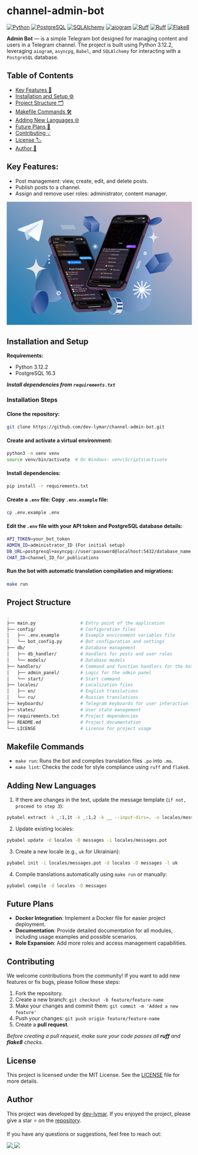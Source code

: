 # channel-admin-bot
[![Python](https://img.shields.io/badge/Python-3.12.2-3776AB?style=flat&logo=Python&logoColor=yellow)](https://www.python.org/)
[![PostgreSQL](https://img.shields.io/badge/PostgreSQL-16.3-336791?style=flat&logo=PostgreSQL&logoColor=white)](https://www.postgresql.org/)
[![SQLAlchemy](https://img.shields.io/badge/SQLAlchemy-2.0-D71F00?style=flat&logo=sqlalchemy&logoColor=white)](https://www.sqlalchemy.org/)
[![aiogram](https://img.shields.io/badge/aiogram-3.13.1-3776AB?style=flat&logo=telegram&logoColor=white)](https://aiogram.dev/)
[![Ruff](https://img.shields.io/badge/Ruff-0.6.9-FCC21B?style=flat&logo=ruff&logoColor=white"/)](https://github.com/astral-sh/ruff)
[![Ruff](https://img.shields.io/badge/Babel-2.16-F9DC3E?style=flat&logo=babel&logoColor=white)](https://github.com/astral-sh/ruff)
[![Flake8](https://img.shields.io/badge/flake8-checked-blueviolet?style=flat)](https://flake8.pycqa.org/en/latest/)

**Admin Bot** — is a simple Telegram bot designed for managing content and users in a Telegram channel. 
The project is built using Python 3.12.2, leveraging `aiogram`, `asyncpg`, `Babel`, and `SQLAlchemy` for interacting with a `PostgreSQL` database.

## Table of Contents
 - [Key Features 🎯](#Key-Features)
 - [Installation and Setup ⚙️](#Installation-and-Setup)
 - [Project Structure 🗂️](#Project-Structure)
 - [Makefile Commands 🛠️](#Makefile-Commands)
 - [Adding New Languages 🌐](#Adding-New-Languages)
 - [Future Plans 🚀](#Future-Plans)
 - [Contributing 💡](#Contributing)
 - [License 🏷️](#License)
 - [Author 👤](#Author)

## Key Features:
- Post management: view, create, edit, and delete posts.
- Publish posts to a channel.
- Assign and remove user roles: administrator, content manager.

![Admin Bot](./img/image.png)

## Installation and Setup
**Requirements:**
- Python 3.12.2
- PostgreSQL 16.3

***Install dependencies from `requirements.txt`***

### Installation Steps
#### Clone the repository:
```sh
git clone https://github.com/dev-lymar/channel-admin-bot.git
```
#### Create and activate a virtual environment:
```sh
python3 -m venv venv
source venv/bin/activate  # On Windows: venv\Scripts\activate
```
#### Install dependencies:
```sh
pip install -r requirements.txt
```
#### Create a `.env` file: Copy `.env.example` file:
```sh
cp .env.example .env
```
#### Edit the `.env` file with your API token and PostgreSQL database details:
```sh
API_TOKEN=your_bot_token
ADMIN_ID=administrator_ID (For initial setup)
DB_URL=postgresql+asyncpg://user:password@localhost:5432/database_name
CHAT_ID=channel_ID_for_publications
```
#### Run the bot with automatic translation compilation and migrations:
```sh
make run
```
## Project Structure
```sh
.
├── main.py                 # Entry point of the application
├── config/                 # Configuration files
│   ├── .env.example        # Example environment variables file
│   └── bot_config.py       # Bot configuration and settings
├── db/                     # Database management
│   ├── db_handler/         # Handlers for posts and user roles
│   └── models/             # Database models
├── handlers/               # Command and function handlers for the bot
│   ├── admin_panel/        # Logic for the admin panel
│   └── start/              # Start command
├── locales/                # Localization files
│   ├── en/                 # English translations
│   └── ru/                 # Russian translations
├── keyboards/              # Telegram keyboards for user interaction
├── states/                 # User state management
├── requirements.txt        # Project dependencies
├── README.md               # Project documentation
└── LICENSE                 # License for project usage
```

## Makefile Commands
- `make run`: Runs the bot and compiles translation files `.po` into `.mo`.
- `make lint`: Checks the code for style compliance using `ruff` and `flake8`.

## Adding New Languages
1. If there are changes in the text, update the message template (`if not, proceed to step 3`):
```sh
pybabel extract -k _:1,1t -k _:1,2 -k __ --input-dirs=. -o locales/messages.pot
```
2. Update existing locales:
```sh
pybabel update -d locales -D messages -i locales/messages.pot
```
3. Create a new locale (e.g., `uk` for Ukrainian):
```sh
pybabel init -i locales/messages.pot -d locales -D messages -l uk
```
4. Compile translations automatically using `make run` or manually:
```sh
pybabel compile -d locales -D messages
```

## Future Plans
- **Docker Integration**: Implement a Docker file for easier project deployment.
- **Documentation**: Provide detailed documentation for all modules, including usage examples and possible scenarios.
- **Role Expansion**: Add more roles and access management capabilities.

## Contributing
We welcome contributions from the community! If you want to add new features or fix bugs, please follow these steps:

1. Fork the repository.
2. Create a new branch: `git checkout -b feature/feature-name`
3. Make your changes and commit them: `git commit -m 'Added a new feature'`
4. Push your changes: `git push origin feature/feature-name`
5. Create a **pull request**.

*Before creating a pull request, make sure your code passes all **ruff** and **flake8** checks.*


## License
This project is licensed under the MIT License. See the [LICENSE](LICENSE) file for more details.

## Author
This project was developed by [dev-lymar](https://github.com/dev-lymar). 
If you enjoyed the project, please give a star ⭐️ on the [repository](https://github.com/dev-lymar/channel-admin-bot).

If you have any questions or suggestions, feel free to reach out:

<a href="https://t.me/vlymar">
<img src="https://img.shields.io/badge/-Telegram-26A5E4?style=flat&logo=telegram&logoColor=white"/>
</a>
<a href="mailto:lymarvolodymyr1@gmail.com">
<img src="https://img.shields.io/badge/-Gmail-EA4335?style=flat&logo=gmail&logoColor=white"/>
</a>

